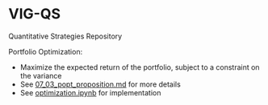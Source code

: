 # VIG-QS
Quantitative Strategies Repository

Portfolio Optimization: 
- Maximize the expected return of the portfolio, subject to a constraint on the variance
- See [07_03_popt_proposition.md](07_03_popt_proposition.md) for more details
- See [optimization.ipynb](optimization.ipynb) for implementation